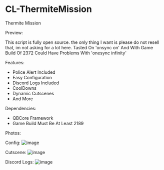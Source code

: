 # CL-ThermiteMission

Thermite Mission

Preview:

This script is fully open source. the only thing I want is please do not resell that, im not asking for a lot here.
Tasted On 'onsync on' And With Game Build Of 2372 Could Have Problems With 'onesync infinity'

Features:
- Police Alert Included
- Easy Configuration
- Discord Logs Included
- CoolDowns
- Dynamic Cutscenes
- And More

Dependencies:
- QBCore Framework
- Game Build Must Be At Least 2189

Photos:

Config:
![image](https://user-images.githubusercontent.com/96447671/161264710-f5d74b83-8456-47fd-8de0-30e133de4486.png)

Cutscene: 
![image](https://user-images.githubusercontent.com/96447671/161265457-bc1a0628-abe4-4ce7-b1a2-0f559bc56330.png)

Discord Logs:
![image](https://user-images.githubusercontent.com/96447671/161264926-fe34d5a0-5388-410d-bcd6-a5f52ff98932.png)

